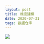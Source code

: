 ```yaml
---
layout: post
title: 维度建模
date: 2020-07-31
tags: 数据仓库
---
```


![](https://github.com/datawarehouser/picture/raw/master/dimension_modeling.jpg)